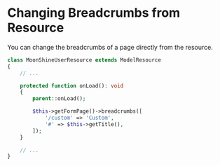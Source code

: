 # Changing Breadcrumbs from Resource

You can change the breadcrumbs of a page directly from the resource.

```php
class MoonShineUserResource extends ModelResource
{
    // ...

    protected function onLoad(): void
    {
        parent::onLoad();

        $this->getFormPage()->breadcrumbs([
            '/custom' => 'Custom',
            '#' => $this->getTitle(),
        ]);
    }

    // ...
}
```
